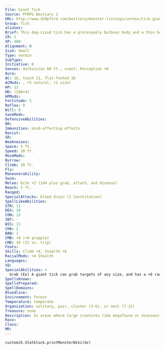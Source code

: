 ```yaml
---
File: Giant Tick
Source: PFRPG Bestiary 2
URL: http://www.d20pfsrd.com/bestiary/monster-listings/vermin/tick-giant
Group: Tick
aliases: 
Brief: This dog-sized tick has a grotesquely bulbous body and a thin head equipped with hooked mandibles.
CR: 1
XP: 400
Alignment: N
Size: Small
Type: vermin
SubType: 
Initiative: 0
Senses: darkvision 60 ft., scent; Perception +0
Aura: 
AC: 16, touch 11, flat-footed 16
ACMods: , +5 natural, +1 size)
HP: 13
HD: (2d8+4)
HPMods: 
Fortitude: 5
Reflex: 0
Will: 0
SaveMods: 
DefensiveAbilities: 
DR: 
Immunities: mind-affecting effects
Resist: 
SR: 
Weaknesses: 
Space: 5 ft.
Speed: 20 ft.
MoveMods: 
Burrow: 
Climb: 20 ft.
Fly: 
Maneuverability: 
Swim: 
Melee: bite +2 (1d4 plus grab, attach, and disease)
Reach: 5 ft.
Ranged: 
SpecialAttacks: blood drain (1 Constitution)
SpellLikeAbilities: 
STR: 11
DEX: 10
CON: 15
INT: -
WIS: 11
CHA: 2
BAB: 1
CMB: +0 (+8 grapple)
CMD: 10 (22 vs. trip)
Feats: 
Skills: Climb +8, Stealth +8
RacialMods: +4 Stealth
Languages: 
SQ: 
SpecialAbilities: >
  Grab (Ex) A giant tick can grab targets of any size, and has a +8 racial bonus on grapple checks rather than the normal +4 bonus most creatures with grab possess.  Disease (Ex) Red ache: Bite-injury; save Fort DC 13; onset 1d3 days; frequency 1/day; effect 1d6 Str damage; cure 2 consecutive saves. The DC is Constitution-based.
SpellsKnown: 
SpellsPrepared: 
SpellDomains: 
Bloodline: 
Environment: forest
Temperature: temperate
Organization: solitary, pair, cluster (3-6), or nest (7-12)
Treasure: none
Description: In areas where large creatures like megafauna or dinosaurs dwell, the giant tick behaves much like its smaller kin-it lies in wait in the undergrowth, and when a suitable host passes by, it drops onto the body to feed. In other areas, these vermin are much more aggressive, and actively hunt smaller prey like dogs, livestock, or even humanoids. A giant tick drains blood quickly, but once it has caused 6 points of Constitution damage, it drops off, sated, to crawl away to digest. A giant tick is 3 feet long and weighs 50 pounds.
Race: 
Class: 
MR: 
---
```

```dataviewjs
customJS.Statblock.printMonsterWiki(dv)
```
